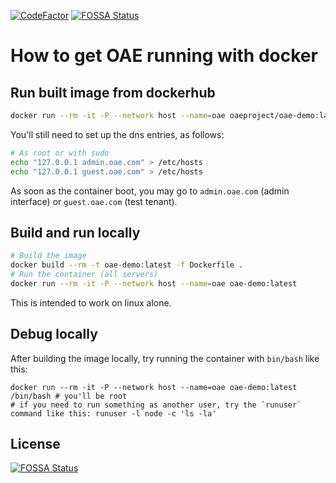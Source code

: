 [![CodeFactor](https://www.codefactor.io/repository/github/oaeproject/oae-demo/badge/master)](https://www.codefactor.io/repository/github/oaeproject/oae-demo/overview/master)
[![FOSSA Status](https://app.fossa.com/api/projects/git%2Bgithub.com%2Foaeproject%2Foae-demo.svg?type=shield)](https://app.fossa.com/projects/git%2Bgithub.com%2Foaeproject%2Foae-demo?ref=badge_shield)

# How to get OAE running with docker

## Run built image from dockerhub

```bash
docker run --rm -it -P --network host --name=oae oaeproject/oae-demo:latest
```

You'll still need to set up the dns entries, as follows:

```bash
# As root or with sudo
echo "127.0.0.1 admin.oae.com" > /etc/hosts
echo "127.0.0.1 guest.oae.com" > /etc/hosts
```

As soon as the container boot, you may go to `admin.oae.com` (admin interface) or `guest.oae.com` (test tenant).

## Build and run locally

```bash
# Build the image
docker build --rm -t oae-demo:latest -f Dockerfile .
# Run the container (all servers)
docker run --rm -it -P --network host --name=oae oae-demo:latest
```

This is intended to work on linux alone.

## Debug locally

After building the image locally, try running the container with `bin/bash` like this:

```
docker run --rm -it -P --network host --name=oae oae-demo:latest /bin/bash # you'll be root
# if you need to run something as another user, try the `runuser` command like this: runuser -l node -c 'ls -la'
````

## License

[![FOSSA Status](https://app.fossa.com/api/projects/git%2Bgithub.com%2Foaeproject%2Foae-demo.svg?type=large)](https://app.fossa.com/projects/git%2Bgithub.com%2Foaeproject%2Foae-demo?ref=badge_large)
